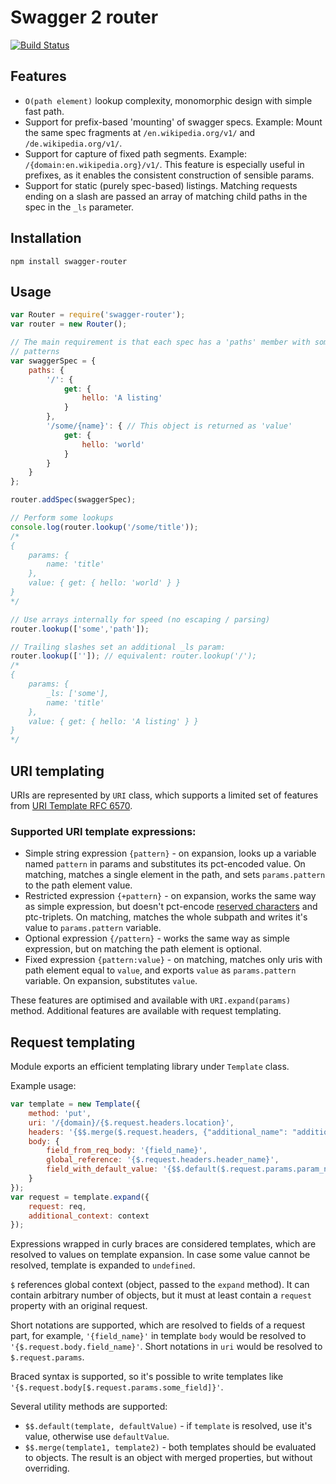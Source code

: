 # Swagger 2 router
[![Build
Status](https://travis-ci.org/gwicke/swagger-router.svg?branch=master)](https://travis-ci.org/gwicke/swagger-router)

## Features
- `O(path element)` lookup complexity, monomorphic design with simple fast path.
- Support for prefix-based 'mounting' of swagger specs. Example: Mount the
    same spec fragments at `/en.wikipedia.org/v1/` and
    `/de.wikipedia.org/v1/`.
- Support for capture of fixed path segments. Example:
    `/{domain:en.wikipedia.org}/v1/`. This feature is especially useful in
    prefixes, as it enables the consistent construction of sensible params.
- Support for static (purely spec-based) listings. Matching requests ending on
    a slash are passed an array of matching child paths in the spec in the
    `_ls` parameter.

## Installation
`npm install swagger-router`

## Usage
```javascript
var Router = require('swagger-router');
var router = new Router();

// The main requirement is that each spec has a 'paths' member with some URL
// patterns
var swaggerSpec = {
    paths: {
        '/': {
            get: {
                hello: 'A listing'
            }
        },
        '/some/{name}': { // This object is returned as 'value'
            get: {
                hello: 'world'
            }
        }
    }
};

router.addSpec(swaggerSpec);

// Perform some lookups
console.log(router.lookup('/some/title'));
/* 
{
    params: {
        name: 'title'
    },
    value: { get: { hello: 'world' } }
}
*/

// Use arrays internally for speed (no escaping / parsing)
router.lookup(['some','path']);

// Trailing slashes set an additional _ls param:
router.lookup(['']); // equivalent: router.lookup('/'); 
/*
{
    params: {
        _ls: ['some'],
        name: 'title'
    },
    value: { get: { hello: 'A listing' } }
}
*/

```
## URI templating

URIs are represented by `URI` class, which supports a limited set of features
from [URI Template RFC 6570](http://tools.ietf.org/html/rfc6570). 

### Supported URI template expressions:
- Simple string expression `{pattern}` - on expansion, looks up a variable named `pattern` in params
  and substitutes its pct-encoded value. On matching, matches a single element in the path, and
  sets `params.pattern` to the path element value. 
- Restricted expression `{+pattern}` - on expansion, works the same way as simple expression, but doesn't
  pct-encode [reserved characters](http://tools.ietf.org/html/rfc3986#section-2.2) and ptc-triplets.
  On matching, matches the whole subpath and writes it's value to `params.pattern` variable.
- Optional expression `{/pattern}` - works the same way as simple expression, but on matching the path 
  element is optional.
- Fixed expression `{pattern:value}` - on matching, matches only uris with path element equal to `value`,
  and exports `value` as `params.pattern` variable. On expansion, substitutes `value`.

These features are optimised and available with `URI.expand(params)` method. Additional features
are available with request templating.

## Request templating

Module exports an efficient templating library under `Template` class.

Example usage:
```javascript
var template = new Template({
    method: 'put',
    uri: '/{domain}/{$.request.headers.location}',
    headers: '{$$.merge($.request.headers, {"additional_name": "additional_value"})}'
    body: {
        field_from_req_body: '{field_name}',
        global_reference: '{$.request.headers.header_name}',
        field_with_default_value: '{$$.default($.request.params.param_name, "defaultValue")}'       
    }
});
var request = template.expand({
    request: req,
    additional_context: context
});
```

Expressions wrapped in curly braces are considered templates, which are resolved to values
on template expansion. In case some value cannot be resolved, template is expanded to `undefined`.

`$` references global context (object, passed to the `expand` method). It can contain arbitrary number of objects,
but it must at least contain a `request` property with an original request. 

Short notations are supported, which are resolved to fields of a request part, for example, 
`'{field_name}'` in template `body` would be resolved to `'{$.request.body.field_name}'`. 
Short notations in `uri` would be resolved to `$.request.params`.

Braced syntax is supported, so it's possible to write templates like `'{$.request.body[$.request.params.some_field]}'`.

Several utility methods are supported:
- `$$.default(template, defaultValue)` - if `template` is resolved, use it's value, otherwise use `defaultValue`.
- `$$.merge(template1, template2)` - both templates should be evaluated to objects. The result is an object
   with merged properties, but without overriding.
